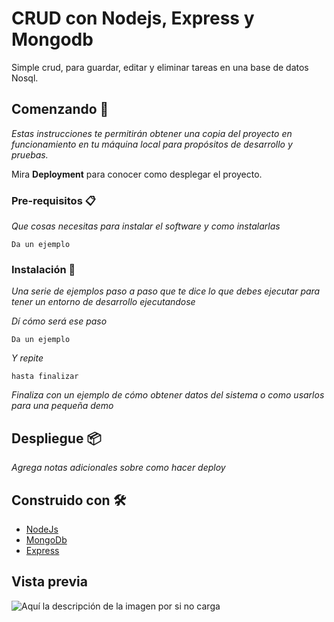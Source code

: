 # CRUD con Nodejs, Express y Mongodb

Simple crud, para guardar, editar y eliminar tareas en una base de datos Nosql.

## Comenzando 🚀

_Estas instrucciones te permitirán obtener una copia del proyecto en funcionamiento en tu máquina local para propósitos de desarrollo y pruebas._

Mira **Deployment** para conocer como desplegar el proyecto.


### Pre-requisitos 📋

_Que cosas necesitas para instalar el software y como instalarlas_

```
Da un ejemplo
```

### Instalación 🔧

_Una serie de ejemplos paso a paso que te dice lo que debes ejecutar para tener un entorno de desarrollo ejecutandose_

_Dí cómo será ese paso_

```
Da un ejemplo
```

_Y repite_

```
hasta finalizar
```

_Finaliza con un ejemplo de cómo obtener datos del sistema o como usarlos para una pequeña demo_


## Despliegue 📦

_Agrega notas adicionales sobre como hacer deploy_

## Construido con 🛠️


* [NodeJs](https://nodejs.org/es/) 
* [MongoDb](https://www.mongodb.com/es) 
* [Express](https://expressjs.com/es/)

## Vista previa

![Aquí la descripción de la imagen por si no carga](https://github.com/Feermoya/crud-node-mongo/blob/master/screenshot.png)


